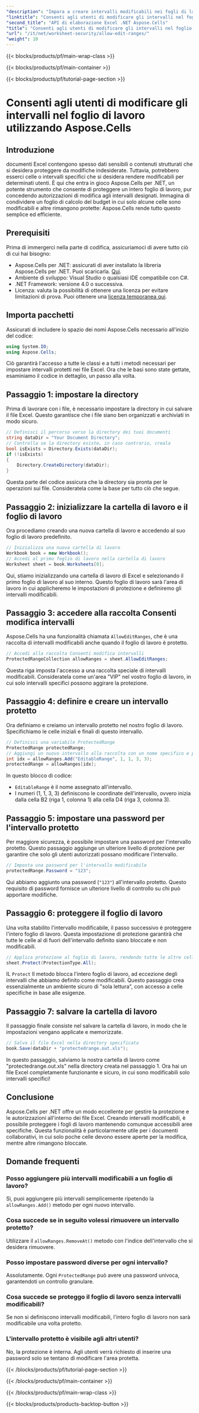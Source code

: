 ```yaml
---
"description": "Impara a creare intervalli modificabili nei fogli di lavoro di Excel utilizzando Aspose.Cells per .NET, consentendo la modifica di celle specifiche e proteggendo le altre con la protezione del foglio di lavoro."
"linktitle": "Consenti agli utenti di modificare gli intervalli nel foglio di lavoro utilizzando Aspose.Cells"
"second_title": "API di elaborazione Excel .NET Aspose.Cells"
"title": "Consenti agli utenti di modificare gli intervalli nel foglio di lavoro utilizzando Aspose.Cells"
"url": "/it/net/worksheet-security/allow-edit-ranges/"
"weight": 10
---
```


{{< blocks/products/pf/main-wrap-class >}}

{{< blocks/products/pf/main-container >}}

{{< blocks/products/pf/tutorial-page-section >}}

# Consenti agli utenti di modificare gli intervalli nel foglio di lavoro utilizzando Aspose.Cells

## Introduzione
documenti Excel contengono spesso dati sensibili o contenuti strutturati che si desidera proteggere da modifiche indesiderate. Tuttavia, potrebbero esserci celle o intervalli specifici che si desidera rendere modificabili per determinati utenti. È qui che entra in gioco Aspose.Cells per .NET, un potente strumento che consente di proteggere un intero foglio di lavoro, pur concedendo autorizzazioni di modifica agli intervalli designati. Immagina di condividere un foglio di calcolo del budget in cui solo alcune celle sono modificabili e altre rimangono protette: Aspose.Cells rende tutto questo semplice ed efficiente.
## Prerequisiti
Prima di immergerci nella parte di codifica, assicuriamoci di avere tutto ciò di cui hai bisogno:
- Aspose.Cells per .NET: assicurati di aver installato la libreria Aspose.Cells per .NET. Puoi scaricarla. [Qui](https://releases.aspose.com/cells/net/).
- Ambiente di sviluppo: Visual Studio o qualsiasi IDE compatibile con C#.
- .NET Framework: versione 4.0 o successiva.
- Licenza: valuta la possibilità di ottenere una licenza per evitare limitazioni di prova. Puoi ottenere una [licenza temporanea qui](https://purchase.aspose.com/temporary-license/).
## Importa pacchetti
Assicurati di includere lo spazio dei nomi Aspose.Cells necessario all'inizio del codice:
```csharp
using System.IO;
using Aspose.Cells;
```
Ciò garantirà l'accesso a tutte le classi e a tutti i metodi necessari per impostare intervalli protetti nei file Excel.
Ora che le basi sono state gettate, esaminiamo il codice in dettaglio, un passo alla volta.
## Passaggio 1: impostare la directory
Prima di lavorare con i file, è necessario impostare la directory in cui salvare il file Excel. Questo garantisce che i file siano ben organizzati e archiviati in modo sicuro.
```csharp
// Definisci il percorso verso la directory dei tuoi documenti
string dataDir = "Your Document Directory";
// Controlla se la directory esiste, in caso contrario, creala
bool isExists = Directory.Exists(dataDir);
if (!isExists)
{
    Directory.CreateDirectory(dataDir);
}
```
Questa parte del codice assicura che la directory sia pronta per le operazioni sui file. Consideratela come la base per tutto ciò che segue.
## Passaggio 2: inizializzare la cartella di lavoro e il foglio di lavoro
Ora procediamo creando una nuova cartella di lavoro e accedendo al suo foglio di lavoro predefinito.
```csharp
// Inizializza una nuova cartella di lavoro
Workbook book = new Workbook();
// Accedi al primo foglio di lavoro nella cartella di lavoro
Worksheet sheet = book.Worksheets[0];
```
Qui, stiamo inizializzando una cartella di lavoro di Excel e selezionando il primo foglio di lavoro al suo interno. Questo foglio di lavoro sarà l'area di lavoro in cui applicheremo le impostazioni di protezione e definiremo gli intervalli modificabili.
## Passaggio 3: accedere alla raccolta Consenti modifica intervalli
Aspose.Cells ha una funzionalità chiamata `AllowEditRanges`, che è una raccolta di intervalli modificabili anche quando il foglio di lavoro è protetto.
```csharp
// Accedi alla raccolta Consenti modifica intervalli
ProtectedRangeCollection allowRanges = sheet.AllowEditRanges;
```
Questa riga imposta l'accesso a una raccolta speciale di intervalli modificabili. Consideratela come un'area "VIP" nel vostro foglio di lavoro, in cui solo intervalli specifici possono aggirare la protezione.
## Passaggio 4: definire e creare un intervallo protetto
Ora definiamo e creiamo un intervallo protetto nel nostro foglio di lavoro. Specifichiamo le celle iniziali e finali di questo intervallo.
```csharp
// Definisci una variabile ProtectedRange
ProtectedRange protectedRange;
// Aggiungi un nuovo intervallo alla raccolta con un nome specifico e posizioni delle celle
int idx = allowRanges.Add("EditableRange", 1, 1, 3, 3);
protectedRange = allowRanges[idx];
```
In questo blocco di codice:
- `EditableRange` è il nome assegnato all'intervallo.
- I numeri (1, 1, 3, 3) definiscono le coordinate dell'intervallo, ovvero inizia dalla cella B2 (riga 1, colonna 1) alla cella D4 (riga 3, colonna 3).
## Passaggio 5: impostare una password per l'intervallo protetto
Per maggiore sicurezza, è possibile impostare una password per l'intervallo protetto. Questo passaggio aggiunge un ulteriore livello di protezione per garantire che solo gli utenti autorizzati possano modificare l'intervallo.
```csharp
// Imposta una password per l'intervallo modificabile
protectedRange.Password = "123";
```
Qui abbiamo aggiunto una password (`"123"`) all'intervallo protetto. Questo requisito di password fornisce un ulteriore livello di controllo su chi può apportare modifiche.
## Passaggio 6: proteggere il foglio di lavoro
Una volta stabilito l'intervallo modificabile, il passo successivo è proteggere l'intero foglio di lavoro. Questa impostazione di protezione garantirà che tutte le celle al di fuori dell'intervallo definito siano bloccate e non modificabili.
```csharp
// Applica protezione al foglio di lavoro, rendendo tutte le altre celle non modificabili
sheet.Protect(ProtectionType.All);
```
IL `Protect` Il metodo blocca l'intero foglio di lavoro, ad eccezione degli intervalli che abbiamo definito come modificabili. Questo passaggio crea essenzialmente un ambiente sicuro di "sola lettura", con accesso a celle specifiche in base alle esigenze.
## Passaggio 7: salvare la cartella di lavoro
Il passaggio finale consiste nel salvare la cartella di lavoro, in modo che le impostazioni vengano applicate e memorizzate.
```csharp
// Salva il file Excel nella directory specificata
book.Save(dataDir + "protectedrange.out.xls");
```
In questo passaggio, salviamo la nostra cartella di lavoro come "protectedrange.out.xls" nella directory creata nel passaggio 1. Ora hai un file Excel completamente funzionante e sicuro, in cui sono modificabili solo intervalli specifici!
## Conclusione
Aspose.Cells per .NET offre un modo eccellente per gestire la protezione e le autorizzazioni all'interno dei file Excel. Creando intervalli modificabili, è possibile proteggere i fogli di lavoro mantenendo comunque accessibili aree specifiche. Questa funzionalità è particolarmente utile per i documenti collaborativi, in cui solo poche celle devono essere aperte per la modifica, mentre altre rimangono bloccate.
## Domande frequenti
### Posso aggiungere più intervalli modificabili a un foglio di lavoro?
Sì, puoi aggiungere più intervalli semplicemente ripetendo la `allowRanges.Add()` metodo per ogni nuovo intervallo.
### Cosa succede se in seguito volessi rimuovere un intervallo protetto?
Utilizzare il `allowRanges.RemoveAt()` metodo con l'indice dell'intervallo che si desidera rimuovere.
### Posso impostare password diverse per ogni intervallo?
Assolutamente. Ogni `ProtectedRange` può avere una password univoca, garantendoti un controllo granulare.
### Cosa succede se proteggo il foglio di lavoro senza intervalli modificabili?
Se non si definiscono intervalli modificabili, l'intero foglio di lavoro non sarà modificabile una volta protetto.
### L'intervallo protetto è visibile agli altri utenti?
No, la protezione è interna. Agli utenti verrà richiesto di inserire una password solo se tentano di modificare l'area protetta.

{{< /blocks/products/pf/tutorial-page-section >}}

{{< /blocks/products/pf/main-container >}}

{{< /blocks/products/pf/main-wrap-class >}}

{{< blocks/products/products-backtop-button >}}